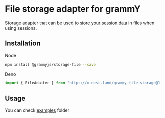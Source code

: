 # File storage adapter for grammY

Storage adapter that can be used to
[store your session data](https://grammy.dev/plugins/session.html) in files when
using sessions.

## Installation

Node

```bash
npm install @grammyjs/storage-file --save
```

Deno

```ts
import { FileAdapter } from "https://x.nest.land/grammy-file-storage@1.2.0/src/mod.ts";
```

## Usage

You can check
[examples](https://github.com/grammyjs/storages/tree/main/packages/file/examples)
folder
